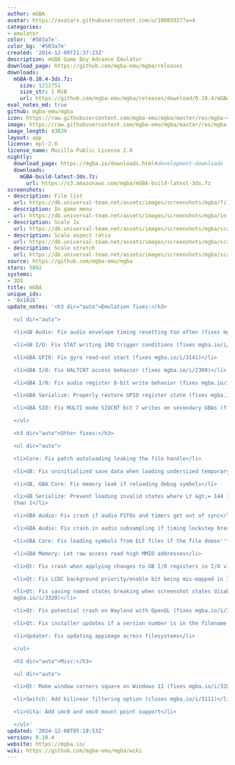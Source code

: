 ```yaml
---
author: mGBA
avatar: https://avatars.githubusercontent.com/u/10085927?v=4
categories:
- emulator
color: '#503a7e'
color_bg: '#503a7e'
created: '2014-12-09T21:37:23Z'
description: mGBA Game Boy Advance Emulator
download_page: https://github.com/mgba-emu/mgba/releases
downloads:
  mGBA-0.10.4-3ds.7z:
    size: 1211751
    size_str: 1 MiB
    url: https://github.com/mgba-emu/mgba/releases/download/0.10.4/mGBA-0.10.4-3ds.7z
eval_notes_md: true
github: mgba-emu/mgba
icon: https://raw.githubusercontent.com/mgba-emu/mgba/master/res/mgba-48.png
image: https://raw.githubusercontent.com/mgba-emu/mgba/master/res/mgba-256.png
image_length: 43839
layout: app
license: mpl-2.0
license_name: Mozilla Public License 2.0
nightly:
  download_page: https://mgba.io/downloads.html#development-downloads
  downloads:
    mGBA-build-latest-3ds.7z:
      url: https://s3.amazonaws.com/mgba/mGBA-build-latest-3ds.7z
screenshots:
- description: File list
  url: https://db.universal-team.net/assets/images/screenshots/mgba/file-list.png
- description: In game menu
  url: https://db.universal-team.net/assets/images/screenshots/mgba/in-game-menu.png
- description: Scale 1x
  url: https://db.universal-team.net/assets/images/screenshots/mgba/scale-1x.png
- description: Scale aspect ratio
  url: https://db.universal-team.net/assets/images/screenshots/mgba/scale-aspect-ratio.png
- description: Scale stretch
  url: https://db.universal-team.net/assets/images/screenshots/mgba/scale-stretch.png
source: https://github.com/mgba-emu/mgba
stars: 5892
systems:
- 3DS
title: mGBA
unique_ids:
- '0x1A1E'
update_notes: '<h3 dir="auto">Emulation fixes:</h3>

  <ul dir="auto">

  <li>GB Audio: Fix audio envelope timing resetting too often (fixes mgba.io/i/3164)</li>

  <li>GB I/O: Fix STAT writing IRQ trigger conditions (fixes mgba.io/i/2501)</li>

  <li>GBA GPIO: Fix gyro read-out start (fixes mgba.io/i/3141)</li>

  <li>GBA I/O: Fix HALTCNT access behavior (fixes mgba.io/i/2309)</li>

  <li>GBA I/O: Fix audio register 8-bit write behavior (fixes mgba.io/i/3086)</li>

  <li>GBA Serialize: Properly restore GPIO register state (fixes mgba.io/i/3294)</li>

  <li>GBA SIO: Fix MULTI mode SIOCNT bit 7 writes on secondary GBAs (fixes mgba.io/i/3110)</li>

  </ul>

  <h3 dir="auto">Other fixes:</h3>

  <ul dir="auto">

  <li>Core: Fix patch autoloading leaking the file handle</li>

  <li>GB: Fix uninitialized save data when loading undersized temporary saves</li>

  <li>GB, GBA Core: Fix memory leak if reloading debug symbols</li>

  <li>GB Serialize: Prevent loading invalid states where LY &gt;= 144 in modes other
  than 1</li>

  <li>GBA Audio: Fix crash if audio FIFOs and timers get out of sync</li>

  <li>GBA Audio: Fix crash in audio subsampling if timing lockstep breaks</li>

  <li>GBA Core: Fix loading symbols from ELF files if the file doesn''t end with .elf</li>

  <li>GBA Memory: Let raw access read high MMIO addresses</li>

  <li>Qt: Fix crash when applying changes to GB I/O registers in I/O view</li>

  <li>Qt: Fix LCDC background priority/enable bit being mis-mapped in I/O view</li>

  <li>Qt: Fix saving named states breaking when screenshot states disabled (fixes
  mgba.io/i/3320)</li>

  <li>Qt: Fix potential crash on Wayland with OpenGL (fixes mgba.io/i/3276)</li>

  <li>Qt: Fix installer updates if a version number is in the filename (fixes mgba.io/i/3109)</li>

  <li>Updater: Fix updating appimage across filesystems</li>

  </ul>

  <h3 dir="auto">Misc:</h3>

  <ul dir="auto">

  <li>Qt: Make window corners square on Windows 11 (fixes mgba.io/i/3285)</li>

  <li>Switch: Add bilinear filtering option (closes mgba.io/i/3111)</li>

  <li>Vita: Add imc0 and xmc0 mount point support</li>

  </ul>'
updated: '2024-12-08T05:18:53Z'
version: 0.10.4
website: https://mgba.io/
wiki: https://github.com/mgba-emu/mgba/wiki
---
```

